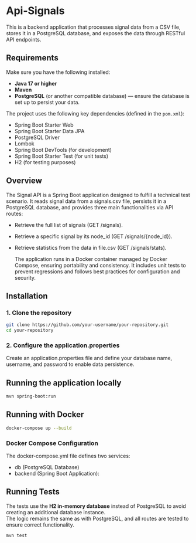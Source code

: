# Api-Signals

This is a backend application that processes signal data from a CSV file, stores it in a PostgreSQL database, and exposes the data through RESTful API endpoints.

## Requirements

Make sure you have the following installed:

- **Java 17 or higher**
- **Maven**
- **PostgreSQL** (or another compatible database) — ensure the database is set up to persist your data.

The project uses the following key dependencies (defined in the `pom.xml`):

- Spring Boot Starter Web
- Spring Boot Starter Data JPA
- PostgreSQL Driver
- Lombok
- Spring Boot DevTools (for development)
- Spring Boot Starter Test (for unit tests)
- H2 (for testing purposes)

## Overview

The Signal API is a Spring Boot application designed to fulfill a technical test scenario. It reads signal data from a signals.csv file, persists it in a PostgreSQL database, and provides three main functionalities via API routes:

- Retrieve the full list of signals (GET /signals).
- Retrieve a specific signal by its node_id (GET /signals/{node_id}).
- Retrieve statistics from the data in file.csv (GET /signals/stats).

  The application runs in a Docker container managed by Docker Compose, ensuring portability and consistency. It includes unit tests to prevent regressions and follows best practices for configuration and security.

## Installation

### 1. Clone the repository

```bash
git clone https://github.com/your-username/your-repository.git
cd your-repository
```

### 2. Configure the application.properties

Create an application.properties file and define your database name, username, and password to enable data persistence.

## Running the application locally

```bash
mvn spring-boot:run
```

## Running with Docker

```bash
docker-compose up --build
```

### Docker Compose Configuration

The docker-compose.yml file defines two services:

- db (PostgreSQL Database)
- backend (Spring Boot Application):

## Running Tests

The tests use the **H2 in-memory database** instead of PostgreSQL to avoid creating an additional database instance.  
The logic remains the same as with PostgreSQL, and all routes are tested to ensure correct functionality.

```bash
mvn test
```
